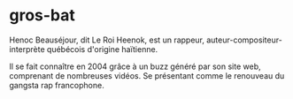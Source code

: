 # gros-bat

Henoc Beauséjour, dit Le Roi Heenok, est un rappeur, auteur-compositeur-interprète québécois d'origine haïtienne.

Il se fait connaître en 2004 grâce à un buzz généré par son site web, comprenant de nombreuses vidéos. Se présentant comme le renouveau du gangsta rap francophone.
